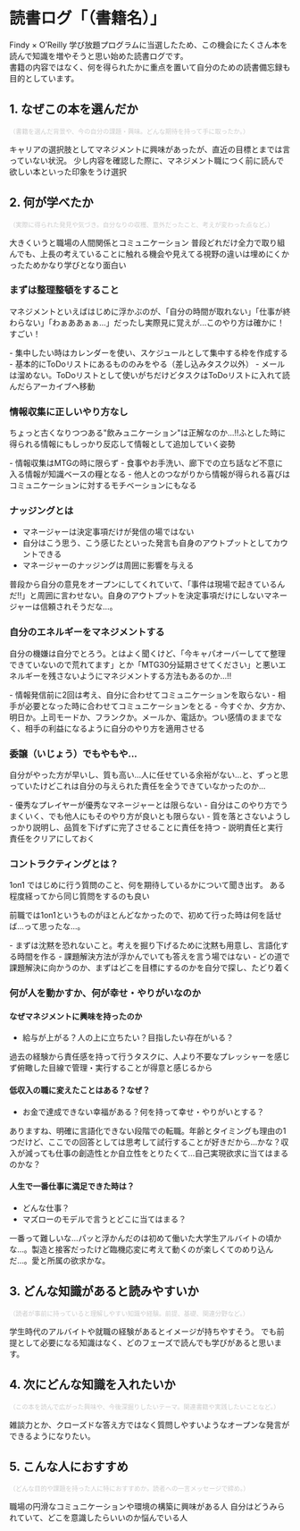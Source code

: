 # 読書ログ「（書籍名）」

Findy × O’Reilly 学び放題プログラムに当選したため、この機会にたくさん本を読んで知識を増やそうと思い始めた読書ログです。  
書籍の内容ではなく、何を得られたかに重点を置いて自分のための読書備忘録も目的としています。

## 1. なぜこの本を選んだか

<span style="font-size: 80%"><span style="color: #cccccc">（書籍を選んだ背景や、今の自分の課題・興味。どんな期待を持って手に取ったか。）</span></span>

キャリアの選択肢としてマネジメントに興味があったが、直近の目標とまでは言っていない状況。
少し内容を確認した際に、マネジメント職につく前に読んで欲しい本といった印象をうけ選択

## 2. 何が学べたか

<span style="font-size: 80%"><span style="color: #cccccc">（実際に得られた発見や気づき。自分なりの収穫、意外だったこと、考えが変わった点など。）</span></span>

<p class="r-fuki shiba">大きくいうと職場の人間関係とコミュニケーション
普段どれだけ全力で取り組んでも、上長の考えていることに触れる機会や見えてる視野の違いは埋めにくかったためかなり学びとなり面白い
</p>

### まずは整理整頓をすること

<p class="r-fuki shiba">マネジメントといえばはじめに浮かぶのが、「自分の時間が取れない」「仕事が終わらない」「わぁああぁぁ...」だったし実際見に覚えが...このやり方は確かに！すごい！
</p>
- 集中したい時はカレンダーを使い、スケジュールとして集中する枠を作成する
- 基本的にToDoリストにあるもののみをやる（差し込みタスク以外）
- メールは溜めない。ToDoリストとして使いがちだけどタスクはToDoリストに入れて読んだらアーカイブへ移動

### 情報収集に正しいやり方なし

<p class="r-fuki shiba">ちょっと古くなりつつある"飲みュニケーション"は正解なのか...!!ふとした時に得られる情報にもしっかり反応して情報として追加していく姿勢
</p>
- 情報収集はMTGの時に限らず
- 食事やお手洗い、廊下での立ち話など不意に入る情報が知識ベースの糧となる
- 他人とのつながりから情報が得られる喜びはコミュニケーションに対するモチベーションにもなる

### ナッジングとは

- マネージャーは決定事項だけが発信の場ではない
- 自分はこう思う、こう感じたといった発言も自身のアウトプットとしてカウントできる
- マネージャーのナッジングは周囲に影響を与える
<p class="r-fuki shiba">普段から自分の意見をオープンにしてくれていて、「事件は現場で起きているんだ!!」と周囲に言わせない。自身のアウトプットを決定事項だけにしないマネージャーは信頼されそうだな...。
</p>

### 自分のエネルギーをマネジメントする

<p class="r-fuki shiba">自分の機嫌は自分でとろう。とはよく聞くけど、「今キャパオーバーしてて整理できていないので荒れてます」とか「MTG30分延期させてください」と悪いエネルギーを残さないようにマネジメントする方法もあるのか...!!
</p>
- 情報発信前に2回は考え、自分に合わせてコミュニケーションを取らない
- 相手が必要となった時に合わせてコミュニケーションをとる
- 今すぐか、夕方か、明日か。上司モードか、フランクか。メールか、電話か。つい感情のままでなく、相手の利益になるように自分のやり方を適用させる

### 委譲（いじょう）でもやもや...

<p class="r-fuki shiba">自分がやった方が早いし、質も高い...人に任せている余裕がない...と、ずっと思っていたけどこれは自分の与えられた責任を全うできていなかったのか...
</p>
- 優秀なプレイヤーが優秀なマネージャーとは限らない
- 自分はこのやり方でうまくいく、でも他人にもそのやり方が良いとも限らない
- 質を落とさないようしっかり説明し、品質を下げずに完了させることに責任を持つ
- 説明責任と実行責任をクリアにしておく

### コントラクティングとは？

1on1 ではじめに行う質問のこと、何を期待しているかについて聞き出す。
ある程度経ってから同じ質問をするのも良い

<p class="r-fuki shiba">前職では1on1というものがほとんどなかったので、初めて行った時は何を話せば...って思ったな...。
</p>
- まずは沈黙を恐れないこと。考えを掘り下げるために沈黙も用意し、言語化する時間を作る
- 課題解決方法が浮かんでいても答えを言う場ではない
- どの道で課題解決に向かうのか、まずはどこを目標にするのかを自分で探し、たどり着く

### 何が人を動かすか、何が幸せ・やりがいなのか
#### なぜマネジメントに興味を持ったのか
- 給与が上がる？人の上に立ちたい？目指したい存在がいる？
<p class="r-fuki shiba">過去の経験から責任感を持って行うタスクに、人より不要なプレッシャーを感じず俯瞰した目線で管理・実行することが得意と感じるから</p>

#### 低収入の職に変えたことはある？なぜ？
- お金で達成できない幸福がある？何を持って幸せ・やりがいとする？
<p class="r-fuki shiba">ありますね、明確に言語化できない段階での転職。年齢とタイミングも理由の1つだけど、ここでの回答としては思考して試行することが好きだから...かな？収入が減っても仕事の創造性とか自立性をとりたくて...自己実現欲求に当てはまるのかな？
</p>

#### 人生で一番仕事に満足できた時は？
- どんな仕事？
- マズローのモデルで言うとどこに当てはまる？
<p class="r-fuki shiba">一番って難しいな...パッと浮かんだのは初めて働いた大学生アルバイトの頃かな...。製造と接客だったけど臨機応変に考えて動くのが楽しくてのめり込んだ...。愛と所属の欲求かな。
</p>


## 3. どんな知識があると読みやすいか

<span style="font-size: 80%"><span style="color: #cccccc">（読者が事前に持っていると理解しやすい知識や経験。前提、基礎、関連分野など。）</span></span>

学生時代のアルバイトや就職の経験があるとイメージが持ちやすそう。
でも前提として必要になる知識はなく、どのフェーズで読んでも学びがあると思います。

## 4. 次にどんな知識を入れたいか

<span style="font-size: 80%"><span style="color: #cccccc">（この本を読んで広がった興味や、今後深掘りしたいテーマ。関連書籍や実践したいことなど。）</span></span>

雑談力とか、クローズドな答え方ではなく質問しやすいようなオープンな発言ができるようになりたい。

## 5. こんな人におすすめ

<span style="font-size: 80%"><span style="color: #cccccc">（どんな目的や課題を持った人に特におすすめか。読者への一言メッセージで締め。）</span></span>

職場の円滑なコミュニケーションや環境の構築に興味がある人
自分はどうみられていて、どこを意識したらいいのか悩んでいる人
